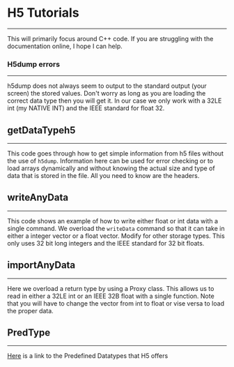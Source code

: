 # H5 Tutorials
---------------
This will primarily focus around C++ code. If you are struggling with the documentation online, I hope I can help.

### H5dump errors
-----------------
h5dump does not always seem to output to the standard output (your screen) the stored values. Don't worry as long
as you are loading the correct data type then you will get it. In our case we only work with a 32LE int (my NATIVE INT)
and the IEEE standard for float 32. 

## getDataTypeh5 
-----------------
This code goes through how to get simple information from h5 files without the use of `h5dump`. Information here 
can be used for error checking or to load arrays dynamically and without knowing the actual size and type of 
data that is stored in the file. All you need to know are the headers.

## writeAnyData
---------------
This code shows an example of how to write either float or int data with a single command. We overload the 
`writeData` command so that it can take in either a integer vector or a float vector. Modify for other storage
types. This only uses 32 bit long integers and the IEEE standard for 32 bit floats. 

## importAnyData
----------------
Here we overload a return type by using a Proxy class. This allows us to read in either a 32LE int or an IEEE
32B float with a single function. Note that you will have to change the vector from int to float or vise versa
to load the proper data. 

## PredType
-------------
[Here](https://www.hdfgroup.org/HDF5/doc/RM/PredefDTypes.html) is a link to the Predefined Datatypes that H5 offers
